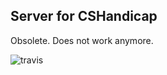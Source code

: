 ## Server for CSHandicap

Obsolete. Does not work anymore.

![travis](https://travis-ci.org/xpavlic4/skgaBackend.svg)

